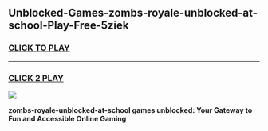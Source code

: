 
## Unblocked-Games-zombs-royale-unblocked-at-school-Play-Free-5ziek
<h3>
<a href="https://premium76.site?title=zombs-royale-unblocked-at-school&ref=21A">CLICK TO PLAY</a></h3>
<hr>

<h3>
<a href="https://premium76.site?title=zombs-royale-unblocked-at-school&ref=21A">CLICK 2 PLAY</a>
  
</h3>

<a href="https://premium76.site?title=zombs-royale-unblocked-at-school&ref=21A"><img src="https://clearcache.store/games.png"></a>


**zombs-royale-unblocked-at-school games unblocked: Your Gateway to Fun and Accessible Online Gaming**
